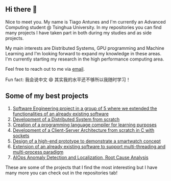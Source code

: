 ## Hi there 👋

Nice to meet you. My name is Tiago Antunes and I'm currently an Advanced Computing student @ Tsinghua University. In my repositories you can find many projects I have taken part in both during my studies and as side projects.

My main interests are Distributed Systems, GPU programming and Machine Learning and I'm looking forward to expand my knowledge in these areas. I'm currently starting my research in the high performance computing area.

Feel free to reach out to me via [email](mailto:tiago.melo.antunes@gmail.com).

Fun fact: 我会说中文 😄 其实我的水平还不够所以我随时学习！

## Some of my best projects
1. [Software Engineering project in a group of 5 where we extended the functionalities of an already existing software](https://github.com/TiagoMAntunes/quizzes_tutor)
2. [Development of a Distributed System from scratch](https://github.com/TiagoMAntunes/sauron-distributed-system)
3. [Creation of a programming language compiler for learning purposes](https://github.com/TiagoMAntunes/og_compiler)
4. [Development of a Client-Server Architecture from scratch in C with sockets](https://github.com/TiagoMAntunes/StudentForum)
5. [Design of a high-end prototype to demonstrate a smartwatch concept](https://github.com/TiagoMAntunes/iGo)
6. [Extension of an already existing software to support multi-threading and multi-process paradigm](https://github.com/TiagoMAntunes/Parallel-Circuit-Solver)
7. [AIOps Anomaly Detection and Localization, Root Cause Analysis](https://github.com/TiagoMAntunes/AIOps-Challenge)

These are some of the projects that I find the most interesting but I have many more you can check out in the repositories tab!

<!--
**TiagoMAntunes/TiagoMAntunes** is a ✨ _special_ ✨ repository because its `README.md` (this file) appears on your GitHub profile.

Here are some ideas to get you started:

- 🔭 I’m currently working on ...
- 🌱 I’m currently learning ...
- 👯 I’m looking to collaborate on ...
- 🤔 I’m looking for help with ...
- 💬 Ask me about ...
- 📫 How to reach me: ...
- 😄 Pronouns: ...
- ⚡ Fun fact: ...
-->
